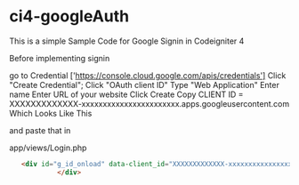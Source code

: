 # ci4-googleAuth
This is a simple Sample Code for Google Signin in Codeigniter 4

Before implementing signin 

go to 
Credential ['https://console.cloud.google.com/apis/credentials']
Click "Create Credential";
Click "OAuth client ID"
Type "Web Application"
Enter name 
Enter URL of your website
Click Create
Copy CLIENT ID = XXXXXXXXXXXXX-xxxxxxxxxxxxxxxxxxxxxxx.apps.googleusercontent.com Which Looks Like This 

and paste that in 

app/views/Login.php

```html
   <div id="g_id_onload" data-client_id="XXXXXXXXXXXXX-xxxxxxxxxxxxxxxxxxxxxxx.apps.googleusercontent.com" data-context="signin" data-ux_mode="popup" data-login_uri="YOUR_LOGIN_PAGE_FULL_ROUTE" data-auto_prompt="false">
            </div>

```

